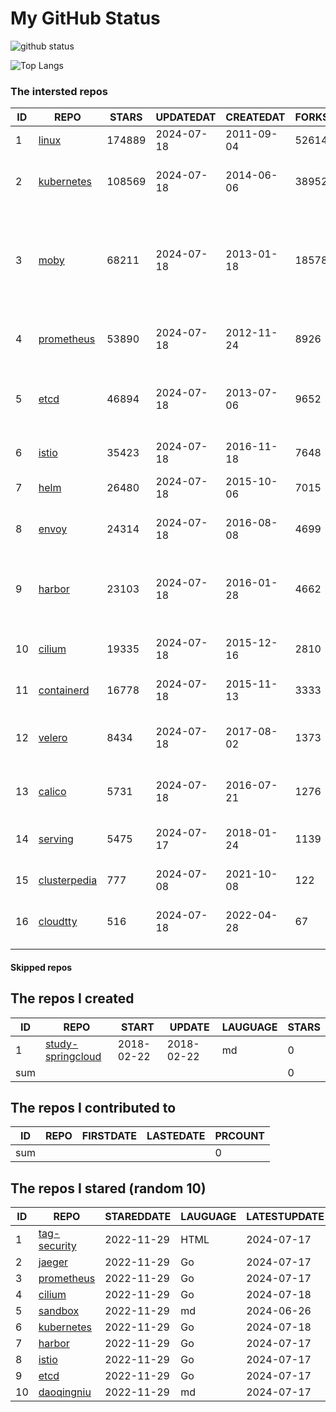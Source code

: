 # My GitHub Status

<img src="https://github-readme-stats-1.yihong0618.vercel.app/api?username=daoqingniu&show_icons=true&&&hide_title=true&count_private=true" alt="github status" />

![Top Langs](https://github-readme-stats-1.yihong0618.vercel.app/api/top-langs/?username=daoqingniu&layout=compact)

<!--START_SECTION:github_repos-->
### The intersted repos
| ID |                              REPO                               | STARS  | UPDATEDAT  | CREATEDAT  | FORKSCOUNT |                                                DESCRIPTIONS                                                |
|----|-----------------------------------------------------------------|--------|------------|------------|------------|------------------------------------------------------------------------------------------------------------|
|  1 | [linux](https://github.com/torvalds/linux)                      | 174889 | 2024-07-18 | 2011-09-04 |      52614 | Linux kernel source tree                                                                                   |
|  2 | [kubernetes](https://github.com/kubernetes/kubernetes)          | 108569 | 2024-07-18 | 2014-06-06 |      38952 | Production-Grade Container Scheduling and Management                                                       |
|  3 | [moby](https://github.com/moby/moby)                            |  68211 | 2024-07-18 | 2013-01-18 |      18578 | The Moby Project - a collaborative project for the container ecosystem to assemble container-based systems |
|  4 | [prometheus](https://github.com/prometheus/prometheus)          |  53890 | 2024-07-18 | 2012-11-24 |       8926 | The Prometheus monitoring system and time series database.                                                 |
|  5 | [etcd](https://github.com/etcd-io/etcd)                         |  46894 | 2024-07-18 | 2013-07-06 |       9652 | Distributed reliable key-value store for the most critical data of a distributed system                    |
|  6 | [istio](https://github.com/istio/istio)                         |  35423 | 2024-07-18 | 2016-11-18 |       7648 | Connect, secure, control, and observe services.                                                            |
|  7 | [helm](https://github.com/helm/helm)                            |  26480 | 2024-07-18 | 2015-10-06 |       7015 | The Kubernetes Package Manager                                                                             |
|  8 | [envoy](https://github.com/envoyproxy/envoy)                    |  24314 | 2024-07-18 | 2016-08-08 |       4699 | Cloud-native high-performance edge/middle/service proxy                                                    |
|  9 | [harbor](https://github.com/goharbor/harbor)                    |  23103 | 2024-07-18 | 2016-01-28 |       4662 | An open source trusted cloud native registry project that stores, signs, and scans content.                |
| 10 | [cilium](https://github.com/cilium/cilium)                      |  19335 | 2024-07-18 | 2015-12-16 |       2810 | eBPF-based Networking, Security, and Observability                                                         |
| 11 | [containerd](https://github.com/containerd/containerd)          |  16778 | 2024-07-18 | 2015-11-13 |       3333 | An open and reliable container runtime                                                                     |
| 12 | [velero](https://github.com/vmware-tanzu/velero)                |   8434 | 2024-07-18 | 2017-08-02 |       1373 | Backup and migrate Kubernetes applications and their persistent volumes                                    |
| 13 | [calico](https://github.com/projectcalico/calico)               |   5731 | 2024-07-18 | 2016-07-21 |       1276 | Cloud native networking and network security                                                               |
| 14 | [serving](https://github.com/knative/serving)                   |   5475 | 2024-07-17 | 2018-01-24 |       1139 | Kubernetes-based, scale-to-zero, request-driven compute                                                    |
| 15 | [clusterpedia](https://github.com/clusterpedia-io/clusterpedia) |    777 | 2024-07-08 | 2021-10-08 |        122 | The Encyclopedia of Kubernetes clusters                                                                    |
| 16 | [cloudtty](https://github.com/cloudtty/cloudtty)                |    516 | 2024-07-18 | 2022-04-28 |         67 | A Friendly Kubernetes CloudShell (Web Terminal) !                                                          |



#### Skipped repos
<!--END_SECTION:github_repos-->

<!--START_SECTION:my_github-->
## The repos I created
| ID  |                                 REPO                                 |   START    |   UPDATE   | LAUGUAGE | STARS |
|-----|----------------------------------------------------------------------|------------|------------|----------|-------|
|   1 | [study-springcloud](https://github.com/daoqingniu/study-springcloud) | 2018-02-22 | 2018-02-22 | md       |     0 |
| sum |                                                                      |            |            |          |     0 |

## The repos I contributed to
| ID  | REPO | FIRSTDATE | LASTEDATE | PRCOUNT |
|-----|------|-----------|-----------|---------|
| sum |      |           |           |       0 |

## The repos I stared (random 10)
| ID |                          REPO                          | STAREDDATE | LAUGUAGE | LATESTUPDATE |
|----|--------------------------------------------------------|------------|----------|--------------|
|  1 | [tag-security](https://github.com/cncf/tag-security)   | 2022-11-29 | HTML     | 2024-07-17   |
|  2 | [jaeger](https://github.com/jaegertracing/jaeger)      | 2022-11-29 | Go       | 2024-07-17   |
|  3 | [prometheus](https://github.com/prometheus/prometheus) | 2022-11-29 | Go       | 2024-07-17   |
|  4 | [cilium](https://github.com/cilium/cilium)             | 2022-11-29 | Go       | 2024-07-18   |
|  5 | [sandbox](https://github.com/cncf/sandbox)             | 2022-11-29 | md       | 2024-06-26   |
|  6 | [kubernetes](https://github.com/kubernetes/kubernetes) | 2022-11-29 | Go       | 2024-07-18   |
|  7 | [harbor](https://github.com/goharbor/harbor)           | 2022-11-29 | Go       | 2024-07-17   |
|  8 | [istio](https://github.com/istio/istio)                | 2022-11-29 | Go       | 2024-07-17   |
|  9 | [etcd](https://github.com/etcd-io/etcd)                | 2022-11-29 | Go       | 2024-07-17   |
| 10 | [daoqingniu](https://github.com/daoqingniu/daoqingniu) | 2022-11-29 | md       | 2024-07-17   |

<!--END_SECTION:my_github-->
